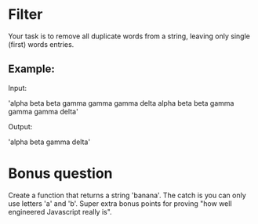 # Filter

Your task is to remove all duplicate words from a string, leaving only single (first) words entries.

## Example:

Input:

'alpha beta beta gamma gamma gamma delta alpha beta beta gamma gamma gamma delta'

Output:

'alpha beta gamma delta'

# Bonus question

Create a function that returns a string 'banana'. The catch is you can only use letters 'a' and 'b'.
Super extra bonus points for proving "how well engineered Javascript really is".

